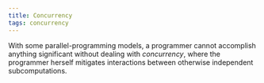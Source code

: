 ```yaml
---
title: Concurrency
tags: concurrency
---
```


With some parallel-programming models, a programmer cannot
accomplish anything significant without dealing with
*concurrency*, where the programmer herself mitigates
interactions between otherwise independent subcomputations.